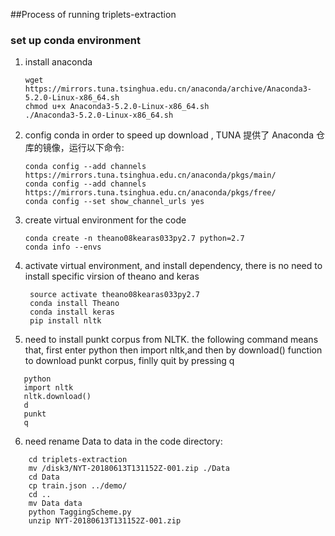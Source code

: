 ##Process of running triplets-extraction

### set up conda environment

1. install anaconda
    ````
    wget https://mirrors.tuna.tsinghua.edu.cn/anaconda/archive/Anaconda3-5.2.0-Linux-x86_64.sh
    chmod u+x Anaconda3-5.2.0-Linux-x86_64.sh
    ./Anaconda3-5.2.0-Linux-x86_64.sh
    ````
2. config conda in order to speed up download ,
   TUNA 提供了 Anaconda 仓库的镜像，运行以下命令:
    ````
    conda config --add channels https://mirrors.tuna.tsinghua.edu.cn/anaconda/pkgs/main/
    conda config --add channels https://mirrors.tuna.tsinghua.edu.cn/anaconda/pkgs/free/
    conda config --set show_channel_urls yes
    ````


3. create virtual environment for the code
    ````
    conda create -n theano08kearas033py2.7 python=2.7
    conda info --envs
    ````

4. activate virtual environment, and install dependency, there is no need to install specific virsion of theano and keras
   
   ````
    source activate theano08kearas033py2.7
    conda install Theano
    conda install keras
    pip install nltk
    ````

5. need to install punkt corpus from NLTK. the following command means that, first enter python
then import nltk,and then by download() function to download punkt corpus, finlly quit by pressing q

````
   python
   import nltk
   nltk.download()
   d
   punkt
   q
````

6. need rename Data to data in the code directory:

````
    cd triplets-extraction
    mv /disk3/NYT-20180613T131152Z-001.zip ./Data
    cd Data
    cp train.json ../demo/
    cd ..
    mv Data data
    python TaggingScheme.py
    unzip NYT-20180613T131152Z-001.zip

````
    

 








